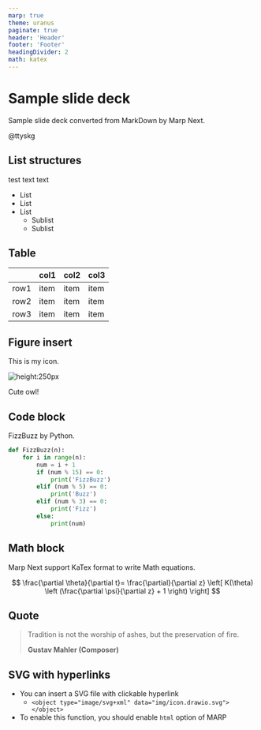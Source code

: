 ```yaml
---
marp: true
theme: uranus
paginate: true
header: 'Header'
footer: 'Footer'
headingDivider: 2
math: katex
---
```


<!-- _class: lead -->
# Sample slide deck

Sample slide deck converted from MarkDown by Marp Next.

@ttyskg

## List structures

test text text

* List
* List
* List
  * Sublist
  * Sublist

## Table

|      | col1 | col2 | col3 |
| ---- | ---- | ---- | ---- |
| row1 | item | item | item |
| row2 | item | item | item |
| row3 | item | item | item |

## Figure insert

This is my icon.

![height:250px](./img/icon.png)

Cute owl!

## Code block

FizzBuzz by Python.

```python
def FizzBuzz(n):
    for i in range(n):
        num = i + 1
        if (num % 15) == 0:
            print('FizzBuzz')
        elif (num % 5) == 0:
            print('Buzz')
        elif (num % 3) == 0:
            print('Fizz')
        else:
            print(num)
```

## Math block

Marp Next support KaTex format to write Math equations.

$$
\frac{\partial \theta}{\partial t}= \frac{\partial}{\partial z}
\left[ K(\theta) \left (\frac{\partial \psi}{\partial z} + 1 \right) \right]
$$

## Quote

> Tradition is not the worship of ashes,
> but the preservation of fire.
>
> **Gustav Mahler (Composer)**

## SVG with hyperlinks

<object type="image/svg+xml" data="img/icon.drawio.svg"> </object>

* You can insert a SVG file with clickable hyperlink
  * `<object type="image/svg+xml" data="img/icon.drawio.svg"></object>`
* To enable this function, you should enable `html` option of MARP
